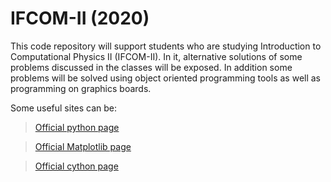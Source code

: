 # IFCOM-II (2020)
This code repository will support students who are studying Introduction to Computational Physics II (IFCOM-II). In it, alternative solutions of some problems discussed in the classes will be exposed. In addition some problems will be solved using object oriented programming tools as well as programming on graphics boards.

Some useful sites can be:
> [Official python page](https://www.python.org/doc/)

> [Official Matplotlib page](https://matplotlib.org/)

> [Official cython page](https://cython.org/)
